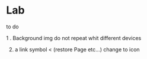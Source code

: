 # Lab
to do 

1 . Background img do not repeat whit different devices


2. a link symbol < (restore Page etc...) change to icon
